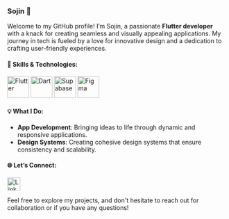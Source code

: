 ### Sojin 🌟

Welcome to my GitHub profile! I’m Sojin, a passionate **Flutter developer** with a knack for creating seamless and visually appealing applications. My journey in tech is fueled by a love for innovative design and a dedication to crafting user-friendly experiences.

#### 🚀 Skills & Technologies:

<p align="left">
  <img src="https://img.icons8.com/color/48/000000/flutter.png" width="50" alt="Flutter"/> 
  <img src="https://img.icons8.com/color/48/000000/dart.png" width="50" alt="Dart"/> 
  <img src="https://seeklogo.com/images/S/supabase-logo-DCC676FFE2-seeklogo.com.png" width="50" alt="Supabase"/> 
  <img src="https://img.icons8.com/color/48/000000/figma.png" width="50" alt="Figma"/> 
</p>

#### 💡 What I Do:

- **App Development**: Bringing ideas to life through dynamic and responsive applications.
- **Design Systems**: Creating cohesive design systems that ensure consistency and scalability.

#### 🌐 Let’s Connect:

<p align="left">
  <a target="_blank" href="https://www.linkedin.com/in/sojinvsaji/">
    <img src="https://img.icons8.com/color/48/000000/linkedin.png" width="30" alt="LinkedIn"/> 
  </a>
</p>

Feel free to explore my projects, and don't hesitate to reach out for collaboration or if you have any questions!
